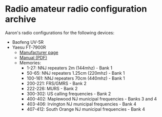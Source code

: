 # Radio amateur radio configuration archive

Aaron's radio configurations for the following devices:

- Baofeng UV-5R
- Yaesu FT-7900R
    - [Manufacturer page](https://www.yaesu.com/indexVS.cfm?cmd=DisplayProducts&ProdCatID=106&encProdID=ACC99ABCBC3E6900FF03ECF2B6382250)
    - [Manual (PDF)](http://sfdem.org/sites/default/files/FileCenter/Documents/2299-Yaesu%20FT-7900%20Operating%20Manual.pdf)
    - Memories:
        - 1-27: NNJ repeaters 2m (144mhz) - Bank 1
        - 50-65: NNJ repeaters 1.25cm (220mhz) - Bank 1
        - 100-161: NNJ repeaters 70cm (440mhz) - Bank 1
        - 200-221: FRS/GMRS - Bank 2
        - 222-226: MURS - Bank 2
        - 300-302: US calling frequencies - Bank 2
        - 400-402: Maplewood NJ municipal frequencies - Banks 3 and 4
        - 403-406: Irvington NJ municipal frequencies - Bank 4
        - 407-412: South Orange NJ municipal frequencies - Bank 4
